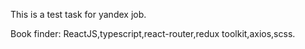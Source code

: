 This is a test task for yandex job.

Book finder: ReactJS,typescript,react-router,redux toolkit,axios,scss.